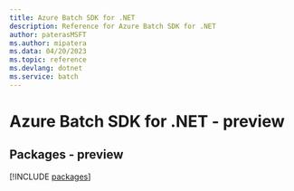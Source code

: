 ```yaml
---
title: Azure Batch SDK for .NET
description: Reference for Azure Batch SDK for .NET
author: paterasMSFT
ms.author: mipatera
ms.data: 04/20/2023
ms.topic: reference
ms.devlang: dotnet
ms.service: batch
---
```

# Azure Batch SDK for .NET - preview
## Packages - preview
[!INCLUDE [packages](batch-index.md)]